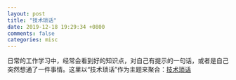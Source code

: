 ```yaml
---
layout: post
title: "技术琐话"
date: 2019-12-18 19:29:34 +0800
comments: false
categories: misc
---
```


日常的工作学习中，经常会看到好的知识点，对自己有提示的一句话，或者是自己突然想通了一件事情。这里以“技术琐话”作为主题来聚合：[技术琐话](/blog/talks/)

